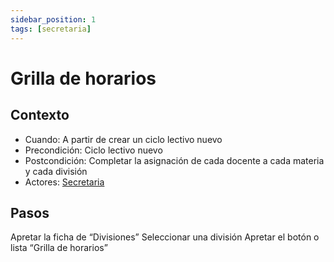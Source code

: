 ```yaml
---
sidebar_position: 1
tags: [secretaria]
---
```


# Grilla de horarios

## Contexto

- Cuando: A partir de crear un ciclo lectivo nuevo
- Precondición: Ciclo lectivo nuevo
- Postcondición: Completar la asignación de cada docente a cada materia y cada división
- Actores: [Secretaria](/tags/secretaria)

## Pasos

Apretar la ficha de “Divisiones”
Seleccionar una división
Apretar el botón o lista “Grilla de horarios”
